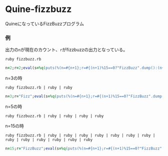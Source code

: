 # Quine-fizzbuzz
QuineになっているFizzBuzzプログラム

### 例

出力の`n`が現在のカウント、`r`がfizzbuzzの出力となっている。

```
ruby fizzbuzz.rb
```
```ruby
n=2;r=2;eval(s=%q(puts(%(n=#{n+1};r=#{(n+1)%15==0?"FizzBuzz".dump():(n+1)%3==0?"Fizz".dump():(n+1)%5==0?"Buzz".dump():n+1};eval(s=%q(#{s}))))))
```

n=3の時

```
ruby fizzbuzz.rb | ruby | ruby
```
```ruby
n=3;r="Fizz";eval(s=%q(puts(%(n=#{n+1};r=#{(n+1)%15==0?"FizzBuzz".dump():(n+1)%3==0?"Fizz".dump():(n+1)%5==0?"Buzz".dump():n+1};eval(s=%q(#{s}))))))
```

n=5の時

```
ruby fizzbuzz.rb | ruby | ruby | ruby | ruby
```

n=15の時

```
ruby fizzbuzz.rb | ruby | ruby | ruby | ruby | ruby | ruby | ruby | ruby | ruby | ruby | ruby | ruby | ruby
```
```ruby
n=15;r="FizzBuzz";eval(s=%q(puts(%(n=#{n+1};r=#{(n+1)%15==0?"FizzBuzz".dump():(n+1)%3==0?"Fizz".dump():(n+1)%5==0?"Buzz".dump():n+1};eval(s=%q(#{s}))))))
```
